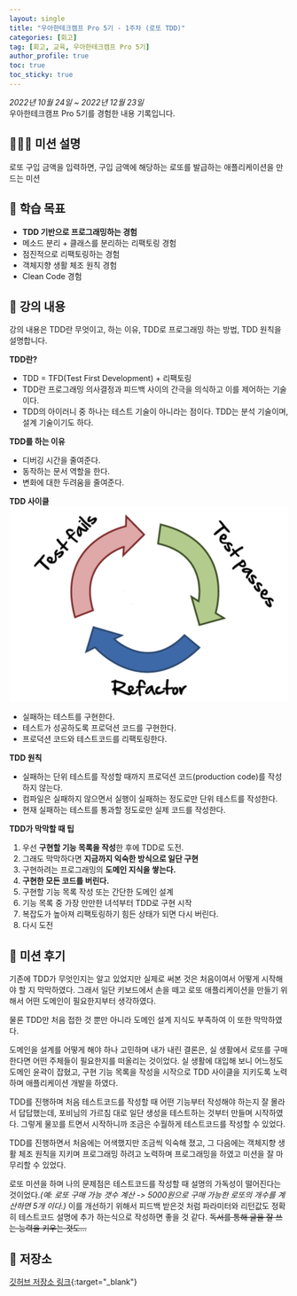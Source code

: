 ```yaml
---
layout: single
title: "우아한테크캠프 Pro 5기 - 1주차 (로또 TDD)"
categories: [회고]
tag: [회고, 교육, 우아한테크캠프 Pro 5기]
author_profile: true
toc: true
toc_sticky: true
---
```


*2022년 10월 24일 ~ 2022년 12월 23일*  
우아한테크캠프 Pro 5기를 경험한 내용 기록입니다.

## 🙇🏻‍♂️ 미션 설명
로또 구입 금액을 입력하면, 구입 금액에 해당하는 로또를 발급하는 애플리케이션을 만드는 미션

## 🎯 학습 목표
- **TDD 기반으로 프로그래밍하는 경험**
- 메소드 분리 + 클래스를 분리하는 리팩토링 경험
- 점진적으로 리팩토링하는 경험
- 객체지향 생활 체조 원칙 경험
- Clean Code 경험

## 📖 강의 내용
강의 내용은 TDD란 무엇이고, 하는 이유, TDD로 프로그래밍 하는 방법, TDD 원칙을 설명합니다.  

**TDD란?**
- TDD = TFD(Test First Development) + 리팩토링
- TDD란 프로그래밍 의사결정과 피드백 사이의 간극을 의식하고 이를 제어하는 기술이다.
- TDD의 아이러니 중 하나는 테스트 기술이 아니라는 점이다. TDD는 분석 기술이며, 설계 기술이기도 하다.

**TDD를 하는 이유**
- 디버깅 시간을 줄여준다.
- 동작하는 문서 역할을 한다.
- 변화에 대한 두려움을 줄여준다.

**TDD 사이클**
![tdd_cycle](/assets/images/posts/tdd_cycle.png)
- 실패하는 테스트를 구현한다.
- 테스트가 성공하도록 프로덕션 코드를 구현한다.
- 프로덕션 코드와 테스트코드를 리팩토링한다.

**TDD 원칙**
- 실패하는 단위 테스트를 작성할 때까지 프로덕션 코드(production code)를 작성하지 않는다.
- 컴파일은 실패하지 않으면서 실행이 실패하는 정도로만 단위 테스트를 작성한다.
- 현재 실패하는 테스트를 통과할 정도로만 실제 코드를 작성한다.

**TDD가 막막할 때 팁**
1. 우선 **구현할 기능 목록을 작성**한 후에 TDD로 도전.
2. 그래도 막막하다면 **지금까지 익숙한 방식으로 일단 구현**
3. 구현하려는 프로그래밍의 **도메인 지식을 쌓는다.**
4. **구현한 모든 코드를 버린다.**
5. 구현할 기능 목록 작성 또는 간단한 도메인 설계
6. 기능 목록 중 가장 만만한 녀석부터 TDD로 구현 시작
7. 복잡도가 높아져 리팩토링하기 힘든 상태가 되면 다시 버린다.
8. 다시 도전


## 📝 미션 후기
기존에 TDD가 무엇인지는 알고 있었지만 실제로 써본 것은 처음이여서 어떻게 시작해야 할 지 막막하였다. 그래서 일단 키보드에서 손을 떼고 로또 애플리케이션을 만들기 위해서 어떤 도메인이 필요한지부터 생각하였다.  

물론 TDD만 처음 접한 것 뿐만 아니라 도메인 설계 지식도 부족하여 이 또한 막막하였다. 

도메인을 설계를 어떻게 해야 하나 고민하며 내가 내린 결론은, 실 생활에서 로또를 구매한다면 어떤 주체들이 필요한지를 떠올리는 것이었다. 실 생활에 대입해 보니 어느정도 도메인 윤곽이 잡혔고, 구현 기능 목록을 작성을 시작으로 TDD 사이클을 지키도록 노력하며 애플리케이션 개발을 하였다.

TDD를 진행하며 처음 테스트코드를 작성할 때 어떤 기능부터 작성해야 하는지 잘 몰라서 답답했는데, 포비님의 가르침 대로 일단 생성을 테스트하는 것부터 만들며 시작하였다. 그렇게 물꼬를 트면서 시작하니까 조금은 수월하게 테스트코드를 작성할 수 있었다.

TDD를 진행하면서 처음에는 어색했지만 조금씩 익숙해 졌고, 그 다음에는 객체지향 생활 체조 원칙을 지키며 프로그래밍 하려고 노력하며 프로그래밍을 하였고 미션을 잘 마무리할 수 있었다.

로또 미션을 하며 나의 문제점은 테스트코드를 작성할 때 설명의 가독성이 떨어진다는 것이었다.*(예: 로또 구매 가능 갯수 계산 -> 5000원으로 구매 가능한 로또의 개수를 계산하면 5개 이다.)* 이를 개선하기 위해서 피드백 받은것 처럼 파라미터와 리턴값도 정확히 테스트코드 설명에 추가 하는식으로 작성하면 좋을 것 같다. ~~독서를 통해 글을 잘 쓰는 능력을 키우는 것도...~~

## 💾 저장소
[깃허브 저장소 링크](https://github.com/sangjaeoh/java-lotto-pro/tree/step5){:target="_blank"}
